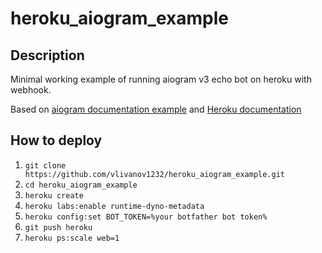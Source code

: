 # heroku_aiogram_example

## Description
Minimal working example of running aiogram v3 echo bot on heroku with webhook. 

Based on [aiogram documentation example](https://docs.aiogram.dev/en/latest/dispatcher/webhook.html) and [Heroku documentation](https://devcenter.heroku.com/categories/python-support)

## How to deploy

1. `git clone https://github.com/vlivanov1232/heroku_aiogram_example.git`
2. `cd heroku_aiogram_example`
3. `heroku create`
4. `heroku labs:enable runtime-dyno-metadata`
5. `heroku config:set BOT_TOKEN=%your botfather bot token%`
6. `git push heroku`
7. `heroku ps:scale web=1`
 

